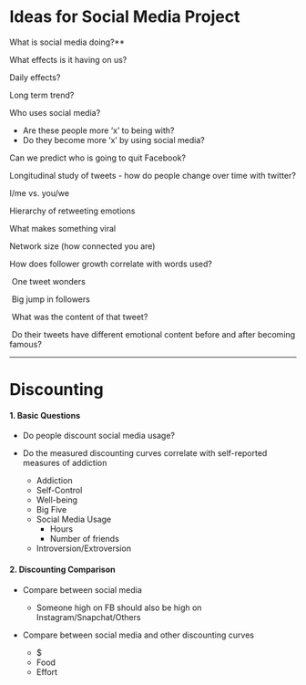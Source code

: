 # Ideas for Social Media Project 



What is social media doing?** 

What effects is it having on us? 

Daily effects? 

Long term trend? 

Who uses social media? 

- Are these people more ‘x’ to being with? 
- Do they become more ‘x’ by using social media? 

Can we predict who is going to quit Facebook? 

Longitudinal study of tweets - how do people change over time with twitter? 

I/me vs. you/we 

Hierarchy of retweeting emotions 

What makes something viral 

Network size (how connected you are) 

How does follower growth correlate with words used? 

​    One tweet wonders

​        Big jump in followers

​        What was the content of that tweet?

​        Do their tweets have different emotional content before and after becoming famous?

---



# Discounting

#### 1. Basic Questions

* Do people discount social media usage?

* Do the measured discounting curves correlate with self-reported measures of addiction
  * Addiction
  * Self-Control
  * Well-being
  * Big Five
  * Social Media Usage
    * Hours
    * Number of friends
  * Introversion/Extroversion



#### 2. Discounting Comparison

- Compare between social media
  - Someone high on FB should also be high on Instagram/Snapchat/Others

- Compare between social media and other discounting curves

  - $
  - Food
  - Effort
